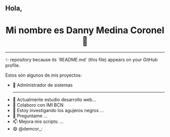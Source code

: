 <h2> Hola,  
  <H1 ALIGN="CENTER"> Mi nombre es Danny Medina Coronel
👋</H1>

 <hr></hr>
 ✨ repository because its `README.md` (this file) appears on your GitHub profile.

Estos són algunos de mis proyectos:

- 🔭 Administrador de sistemas<hr>
- 🌱 Actualmente estudio desarrollo web...
- 👯 Colaboro con IMI BCN
- 🤔 Estoy investigando los agujeros negros ...
- 💬 Preguntame ...
- 📫 Mejora mis scripts: ...
- 😄 @demcor_:


